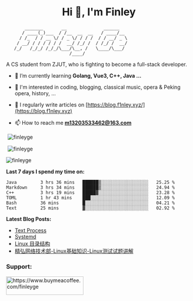 <h1 align="center">Hi 👋, I'm Finley</h1>

```text
       _______       __              ______   
      / ____(_)___  / /__  __  __   / ____/__ 
     / /_  / / __ \/ / _ \/ / / /  / / __/ _ \
    / __/ / / / / / /  __/ /_/ /  / /_/ /  __/
   /_/   /_/_/ /_/_/\___/\__, /   \____/\___/
                        /____/                
```

<p align="left">

A CS student from ZJUT,
who is fighting to become a full-stack developer.

</p>

<p align="left">

- 🌱 I’m currently learning **Golang, Vue3, C++, Java ...**

- 🧠 I'm interested in coding, blogging, classical music, opera & Peking opera, history, ...

- 📝 I regularly write articles on [https://blog.f1nley.xyz/](https://blog.f1nley.xyz)

- 📫 How to reach me **m13203533462@163.com**

</p>

<p>&nbsp;<img align="center" src="https://github-readme-stats.vercel.app/api/top-langs/?username=finleyge&show_icons=true&locale=en&hide=javascript,html,tex" alt="finleyge" /></p>

<p>&nbsp;<img align="center" src="https://github-readme-stats.vercel.app/api?username=finleyge&show_icons=true&locale=en" alt="finleyge" /></p>

<p><img align="center" src="https://github-readme-streak-stats.herokuapp.com/?user=finleyge&" alt="finleyge" /></p>

**Last 7 days I spend my time on:**

<!--START_SECTION:waka-->

```text
Java         3 hrs 36 mins   ██████▒░░░░░░░░░░░░░░░░░░   25.25 %
Markdown     3 hrs 34 mins   ██████▒░░░░░░░░░░░░░░░░░░   24.94 %
C++          3 hrs 19 mins   █████▓░░░░░░░░░░░░░░░░░░░   23.28 %
TOML         1 hr 43 mins    ███░░░░░░░░░░░░░░░░░░░░░░   12.09 %
Bash         36 mins         █░░░░░░░░░░░░░░░░░░░░░░░░   04.21 %
Text         25 mins         ▓░░░░░░░░░░░░░░░░░░░░░░░░   02.92 %
```

<!--END_SECTION:waka-->

</p>


**Latest Blog Posts:**

<!-- BLOG-POST-LIST:START -->
- [Text Process](https://blog.f1nley.xyz/post/linux/text-process/)
- [Systemd](https://blog.f1nley.xyz/post/linux/systemd/)
- [Linux 目录结构](https://blog.f1nley.xyz/post/linux/linux-directory/)
- [精弘网络技术部-Linux基础知识-Linux测试试题讲解](https://blog.f1nley.xyz/post/linux/jh-linux-test/)
<!-- BLOG-POST-LIST:END -->

<h3 align="left">Support:</h3>

<p align="left">

<a href="https://www.buymeacoffee.com/finleyge"> <img align="left" src="https://cdn.buymeacoffee.com/buttons/v2/default-yellow.png" height="50" width="210" alt="https://www.buymeacoffee.com/finleyge" />

</a>
</p>
